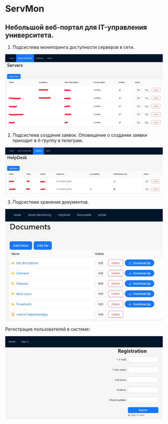# ServMon
## Небольшой веб-портал для IT-управления университета.

1. Подсистема мониторинга доступности серверов в сети.

![](https://github.com/RichardTheLionJokes/UniversityIT/blob/master/images/servers.jpg)

2. Подсистема создания заявок. Оповещение о создании заявки приходит в it-группу в телеграм.

![](https://github.com/RichardTheLionJokes/UniversityIT/blob/master/images/tickets.jpg)

3. Подсистема хранения документов.

![](https://github.com/RichardTheLionJokes/UniversityIT/blob/master/images/documents.jpg)

Регистрация пользователей в системе:

![](https://github.com/RichardTheLionJokes/UniversityIT/blob/master/images/registration.jpg)